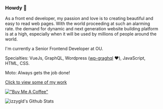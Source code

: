 ### Howdy 👋

As a front end developer, my passion and love is to creating beautiful and easy to read web pages. With the world proceeding at such an alarming rate. the demand for dynamic and next generation website building platform is at a high, especially when it will be used by millions of people around the world.

I'm currently a Senior Frontend Developer at OU.

Specialties: VueJs, GraphQL, Wordpress (<a href="https://github.com/wp-graphql">wp-graghql</a> :heart:), JavaScript, HTML, CSS.

Moto: Always gets the job done!

<a href="http://izzygld.com/">Click to view some of my work</a>

[!["Buy Me A Coffee"](https://www.buymeacoffee.com/assets/img/custom_images/orange_img.png)](https://ko-fi.com/izzygld)

<img align="left" alt="izzygld's Github Stats" src="https://github-readme-stats.vercel.app/api/top-langs/?username=izzygld&bg_color=30,e96443,904e95&title_color=fff&text_color=fff" />



